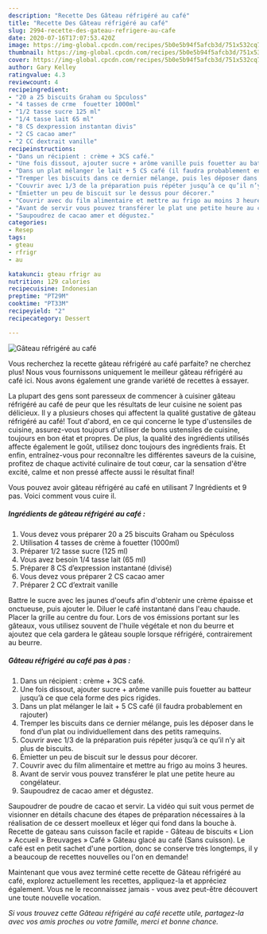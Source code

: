 ```yaml
---
description: "Recette Des Gâteau réfrigéré au café"
title: "Recette Des Gâteau réfrigéré au café"
slug: 2994-recette-des-gateau-refrigere-au-cafe
date: 2020-07-16T17:07:53.420Z
image: https://img-global.cpcdn.com/recipes/5b0e5b94f5afcb3d/751x532cq70/gateau-refrigere-au-cafe-photo-principale-de-la-recette.jpg
thumbnail: https://img-global.cpcdn.com/recipes/5b0e5b94f5afcb3d/751x532cq70/gateau-refrigere-au-cafe-photo-principale-de-la-recette.jpg
cover: https://img-global.cpcdn.com/recipes/5b0e5b94f5afcb3d/751x532cq70/gateau-refrigere-au-cafe-photo-principale-de-la-recette.jpg
author: Gary Kelley
ratingvalue: 4.3
reviewcount: 4
recipeingredient:
- "20 a 25 biscuits Graham ou Spculoss"
- "4 tasses de crme  fouetter 1000ml"
- "1/2 tasse sucre 125 ml"
- "1/4 tasse lait 65 ml"
- "8 CS dexpression instantan divis"
- "2 CS cacao amer"
- "2 CC dextrait vanille"
recipeinstructions:
- "Dans un récipient : crème + 3CS café."
- "Une fois dissout, ajouter sucre + arôme vanille puis fouetter au batteur jusqu’à ce que cela forme des pics rigides."
- "Dans un plat mélanger le lait + 5 CS café (il faudra probablement en rajouter)"
- "Tremper les biscuits dans ce dernier mélange, puis les déposer dans le fond d’un plat ou individuellement dans des petits ramequins."
- "Couvrir avec 1/3 de la préparation puis répéter jusqu’à ce qu’il n’y ait plus de biscuits."
- "Émietter un peu de biscuit sur le dessus pour décorer."
- "Couvrir avec du film alimentaire et mettre au frigo au moins 3 heures."
- "Avant de servir vous pouvez transférer le plat une petite heure au congélateur."
- "Saupoudrez de cacao amer et dégustez."
categories:
- Resep
tags:
- gteau
- rfrigr
- au

katakunci: gteau rfrigr au 
nutrition: 129 calories
recipecuisine: Indonesian
preptime: "PT29M"
cooktime: "PT33M"
recipeyield: "2"
recipecategory: Dessert

---
```



![Gâteau réfrigéré au café](https://img-global.cpcdn.com/recipes/5b0e5b94f5afcb3d/751x532cq70/gateau-refrigere-au-cafe-photo-principale-de-la-recette.jpg)

Vous recherchez la recette gâteau réfrigéré au café parfaite? ne cherchez plus! Nous vous fournissons uniquement le meilleur gâteau réfrigéré au café ici. Nous avons également une grande variété de recettes à essayer.

La plupart des gens sont paresseux de commencer à cuisiner gâteau réfrigéré au café de peur que les résultats de leur cuisine ne soient pas délicieux. Il y a plusieurs choses qui affectent la qualité gustative de gâteau réfrigéré au café! Tout d'abord, en ce qui concerne le type d'ustensiles de cuisine, assurez-vous toujours d'utiliser de bons ustensiles de cuisine, toujours en bon état et propres. De plus, la qualité des ingrédients utilisés affecte également le goût, utilisez donc toujours des ingrédients frais. Et enfin, entraînez-vous pour reconnaître les différentes saveurs de la cuisine, profitez de chaque activité culinaire de tout cœur, car la sensation d'être excité, calme et non pressé affecte aussi le résultat final!

<!--inarticleads1-->

Vous pouvez avoir gâteau réfrigéré au café en utilisant 7 Ingrédients et 9 pas. Voici comment vous cuire il.

##### Ingrédients de gâteau réfrigéré au café :

1. Vous devez vous préparer 20 a 25 biscuits Graham ou Spéculoss
1. Utilisation 4 tasses de crème à fouetter (1000ml)
1. Préparer 1/2 tasse sucre (125 ml)
1. Vous avez besoin 1/4 tasse lait (65 ml)
1. Préparer 8 CS d’expression instantané (divisé)
1. Vous devez vous préparer 2 CS cacao amer
1. Préparer 2 CC d’extrait vanille


Battre le sucre avec les jaunes d&#39;oeufs afin d&#39;obtenir une crème épaisse et onctueuse, puis ajouter le. Diluer le café instantané dans l&#39;eau chaude. Placer la grille au centre du four. Lors de vos émissions portant sur les gâteaux, vous utilisez souvent de l&#39;huile végétale et non du beurre et ajoutez que cela gardera le gâteau souple lorsque réfrigéré, contrairement au beurre. 

<!--inarticleads2-->

##### Gâteau réfrigéré au café pas à pas :

1. Dans un récipient : crème + 3CS café.
1. Une fois dissout, ajouter sucre + arôme vanille puis fouetter au batteur jusqu’à ce que cela forme des pics rigides.
1. Dans un plat mélanger le lait + 5 CS café (il faudra probablement en rajouter)
1. Tremper les biscuits dans ce dernier mélange, puis les déposer dans le fond d’un plat ou individuellement dans des petits ramequins.
1. Couvrir avec 1/3 de la préparation puis répéter jusqu’à ce qu’il n’y ait plus de biscuits.
1. Émietter un peu de biscuit sur le dessus pour décorer.
1. Couvrir avec du film alimentaire et mettre au frigo au moins 3 heures.
1. Avant de servir vous pouvez transférer le plat une petite heure au congélateur.
1. Saupoudrez de cacao amer et dégustez.


Saupoudrer de poudre de cacao et servir. La vidéo qui suit vous permet de visionner en détails chacune des étapes de préparation nécessaires à la réalisation de ce dessert moelleux et léger qui fond dans la bouche à. Recette de gateau sans cuisson facile et rapide - Gâteau de biscuits « Lion » Accueil » Breuvages » Café » Gâteau glacé au café (Sans cuisson). Le café est en petit sachet d&#39;une portion, donc se conserve très longtemps, il y a beaucoup de recettes nouvelles ou l&#39;on en demande! 

<!--inarticleads1-->

<p>
Maintenant que vous avez terminé cette recette de Gâteau réfrigéré au café, explorez actuellement les recettes, appliquez-la et appréciez également. Vous ne le reconnaissez jamais - vous avez peut-être découvert une toute nouvelle vocation.
</p>

<p>
<i>Si vous trouvez cette Gâteau réfrigéré au café recette utile, partagez-la avec vos amis proches ou votre famille, merci et bonne chance.</i>
</p>
